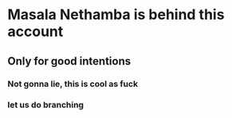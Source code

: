 # Masala Nethamba is behind this account

## Only for good intentions 
### Not gonna lie, this is cool as fuck
### let us do branching